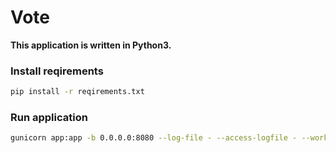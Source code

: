 # Vote
**This application is written in Python3.**

### Install reqirements
```sh
pip install -r reqirements.txt
```
### Run application
```sh
gunicorn app:app -b 0.0.0.0:8080 --log-file - --access-logfile - --workers 4 --keep-alive 0
```